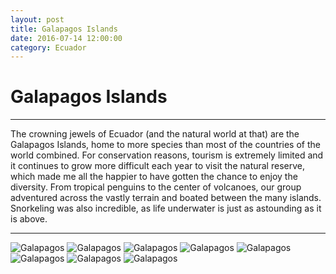 ```yaml
---
layout: post
title: Galapagos Islands
date: 2016-07-14 12:00:00
category: Ecuador
---
```



# Galapagos Islands
---

The crowning jewels of Ecuador (and the natural world at that) are the Galapagos Islands, home to more species than most of the countries of the world combined. For conservation reasons, tourism is extremely limited and it continues to grow more difficult each year to visit the natural reserve, which made me all the happier to have gotten the chance to enjoy the diversity. 
From tropical penguins to the center of volcanoes, our group adventured across the vastly terrain and boated between the many islands. Snorkeling was also incredible, as life underwater is just as astounding as it is above.


---

![Galapagos](/blog/images/Ecuador/Galapagos/Galapagos-1.JPG)
![Galapagos](/blog/images/Ecuador/Galapagos/Galapagos-2.JPG)
![Galapagos](/blog/images/Ecuador/Galapagos/Galapagos-3.JPG)
![Galapagos](/blog/images/Ecuador/Galapagos/Galapagos-4.JPG)
![Galapagos](/blog/images/Ecuador/Galapagos/Galapagos-5.JPG)
![Galapagos](/blog/images/Ecuador/Galapagos/Galapagos-6.JPG)
![Galapagos](/blog/images/Ecuador/Galapagos/Galapagos-7.JPG)
![Galapagos](/blog/images/Ecuador/Galapagos/Galapagos-8.JPG)